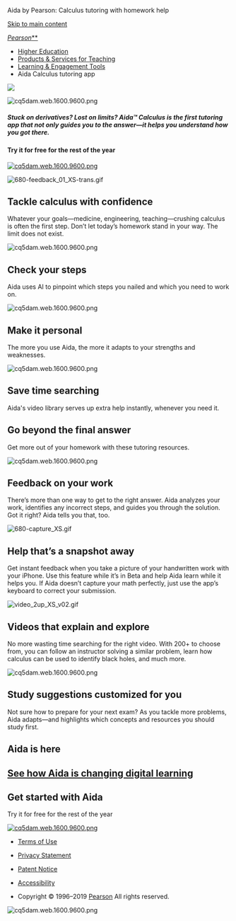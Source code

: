 Aida by Pearson: Calculus tutoring with homework help

[Skip to main content](https://www.pearson.com/us/higher-education/products-services-teaching/learning-engagement-tools/aida.html#main-content)

[*Pearson***](https://www.pearson.com/us/)

- [Higher Education](https://www.pearson.com/us/higher-education.html)
- [Products & Services for Teaching](https://www.pearson.com/us/higher-education/products-services-teaching.html)
- [Learning & Engagement Tools](https://www.pearson.com/us/higher-education/products-services-teaching/learning-engagement-tools.html)
- Aida Calculus tutoring app

 ![](../_resources/5d809c0d157547a91b5679f8f02f2d33.png)

 ![cq5dam.web.1600.9600.png](../_resources/fa557134a5de592f2823b8696e782dd6.png)

##### Stuck on derivatives? Lost on limits? Aida™ Calculus is the first tutoring app that not only guides you to the answer—it helps you understand how you got there.

#### Try it for free for the rest of the year

[![cq5dam.web.1600.9600.png](../_resources/1f256123de0a16ac60a00c03ef050907.png)](https://apps.apple.com/us/app/id1450379917)

  ![680-feedback_01_XS-trans.gif](../_resources/fc05188af5d5558f4b1df49c20231218.gif)

## Tackle calculus with confidence

Whatever your goals—medicine, engineering, teaching—crushing calculus is often the first step. Don’t let today’s homework stand in your way. The limit does not exist.

 ![cq5dam.web.1600.9600.png](../_resources/fd416ebd56612d7c19c60af8209036da.png)

## Check your steps

Aida uses AI to pinpoint which steps you nailed and which you need to work on.

 ![cq5dam.web.1600.9600.png](../_resources/aa567ba1ba3d6fda8df22ed41137f767.png)

## Make it personal

The more you use Aida, the more it adapts to your strengths and weaknesses.

 ![cq5dam.web.1600.9600.png](../_resources/985d5c34ee2d404a470e18a22769b8df.png)

## Save time searching

Aida's video library serves up extra help instantly, whenever you need it.

## Go beyond the final answer

Get more out of your homework with these tutoring resources.

 ![cq5dam.web.1600.9600.png](../_resources/aa6ec2a48f56daa3328ad72ae7d3a21a.png)

## Feedback on your work

There’s more than one way to get to the right answer. Aida analyzes your work, identifies any incorrect steps, and guides you through the solution. Got it right? Aida tells you that, too.

  ![680-capture_XS.gif](../_resources/afe8c967f83a4d5950146439ddd8c6a0.gif)

## Help that’s a snapshot away

Get instant feedback when you take a picture of your handwritten work with your iPhone. Use this feature while it’s in Beta and help Aida learn while it helps you. If Aida doesn’t capture your math perfectly, just use the app’s keyboard to correct your submission.

  ![video_2up_XS_v02.gif](../_resources/50ae9b6ba86c7a394a5adf4d0debc662.gif)

## Videos that explain and explore

No more wasting time searching for the right video. With 200+ to choose from, you can follow an instructor solving a similar problem, learn how calculus can be used to identify black holes, and much more.

 ![cq5dam.web.1600.9600.png](../_resources/ba72649d72bc56c4c567fab18332e1b3.png)

## Study suggestions customized for you

Not sure how to prepare for your next exam? As you tackle more problems, Aida adapts—and highlights which concepts and resources you should study first.

## Aida is here

## [See how Aida is changing digital learning](https://www.pearson.com/corporate/news/artificial-intelligence.html)

## Get started with Aida

Try it for free for the rest of the year

[![cq5dam.web.1600.9600.png](../_resources/1f256123de0a16ac60a00c03ef050907.png)](https://apps.apple.com/us/app/id1450379917)

- [Terms of Use](https://www.pearson.com/us/terms-of-use.html)

- [Privacy Statement](https://www.pearson.com/us/privacy-statement.html)

- [Patent Notice](https://www.pearson.com/us/patent-notice.html)

- [Accessibility](https://www.pearson.com/us/accessibility.html)

- Copyright © 1996–2019  [Pearson](https://www.pearson.com/) All rights reserved.

![cq5dam.web.1600.9600.png](../_resources/1f256123de0a16ac60a00c03ef050907.png)